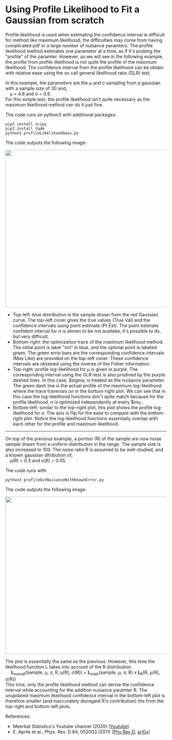 # Using Profile Likelihood to Fit a Gaussian from scratch
Profile likelihood is used when estimating the confidence interval in difficult for method like maximum likelihood; the difficulties may come from having complicated pdf or a large number of nuisance paramters. The profile likelihood method estimates one parameter at a time, as if it's probing the "profile" of the paramter. However, as we will see in the following example, the profile from profile likelihood is not quite the profile of the maximum likelihood. The confidence interval from the profile likelihood can be obtain with relative ease using the so call general likelihood ratio (GLR) test.

In this example, the parameters are the &mu; and &sigma; sampling from a gaussian with a sample size of 30 and, <br/>
&ensp;&ensp;&mu; = 4.8 and &sigma; = 0.6. <br/>
For this simple test, the profile likelihood isn't quite necessary as the maximum likelihood method can do it just fine.

The code runs on python3 with additional packages:

    pip3 install scipy
    pip3 install tqdm
    python3 profileLikelihoodGaus.py
The code outputs the following image:

<img src="https://github.com/SphericalCowww/Stat_profileLikelihood/blob/main/gausProfileNoNoise_Display.png" width="630" height="490">

- Top-left: blue distribution is the sample drawn from the red Gaussian curve. The top-left coner gives the true values (True Val) and the confidence intervals using point estimate (Pt Est). The point estimate confident interval for &sigma; is shown to be not availabe; it's possible to do, but very difficult.
- Bottom-right: the optimization trace of the maximum likelihood method. The initial point is label "init" in blue, and the optimal point is labeled green. The green error bars are the corresponding confidence intervals (Max Like) are provided on the top-left coner. These confidence intervals are obtained using the inverse of the Fisher information.
- Top-right: profile log-likelihood for &mu; is given in purple. The corresponding interval using the GLR-test is also prodived by the purple dashed lines. In this case, $sigma; is treated as the nuisance parameter. The green dash line is the actual profile of the maximum log-likelihood where the trace traverses on in the bottom-right plot. We can see that in this case the log-likelihood functions don't quite match because for the profile likelihood, &sigma; is optimized independently at every $mu;.
- Bottom-left: similar to the top-right plot, this plot shows the profile log-likelihood for &sigma;. The axis is flip for the ease to compare with the bottom-right plot. Notice the log-likelihood functions essentially overlap with each other for the profile and maximum likelihood.
------------------------------------------------------------------

On top of the previous example, a portion (R) of the sample are now noise sample drawn from a uniform distribution in the range. The sample size is also increased to 100. The noise ratio R is assumed to be well-studied, and a known gaussian ditribution of, <br/>
&ensp;&ensp;&mu;(R) = 0.3 and &sigma;(R) = 0.05.

The code runs with:

    python3 profileOutNuisanceWithKnownError.py
The code outputs the following image:

<img src="https://github.com/SphericalCowww/Stat_profileLikelihood/blob/main/gausProfileUniNoise_Display.png" width="630" height="490">

The plot is essentially the same as the previous. However, this time the likelihood function L takes into account of the R distribution: <br/>
&ensp;&ensp; **L**<sub>overall</sub>(sample, &mu;, &sigma;, R, &mu;(R), &sigma;(R)) = **L**<sub>main</sub>(sample, &mu;, &sigma;, R) x **L**<sub>R</sub>(R, &mu;(R), &sigma;(R))<br/>
This time, only the profile likelihood method can derive the confidence interval while accounting for the addition nuisance paramter R. The unupdated maximum likelihood confidence interval in the bottom-left plot is therefore smaller (and inaccurately disregard R's contribution) the from the top-right and bottom-left plots.



References:
- Meerkat Statistics's Youtube channel (2020) (<a href="https://www.youtube.com/watch?v=WXqzug1aOXI">Youtube</a>)
- E. Aprile et al., Phys. Rev. D 84, 052003 (2011) (<a href="https://journals.aps.org/prd/abstract/10.1103/PhysRevD.84.052003">Phy Rev D</a>, <a href="https://arxiv.org/abs/1103.0303">arXiv</a>)



